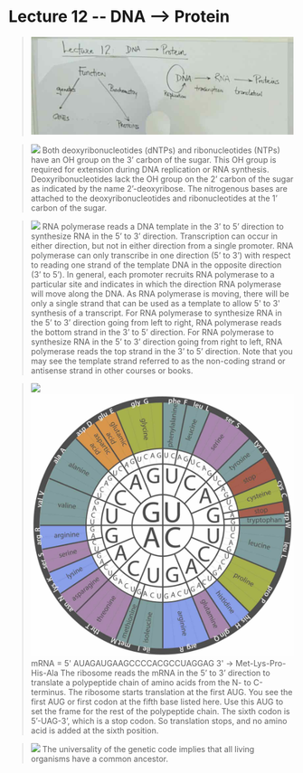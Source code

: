 # Lecture 12 -- DNA --> Protein

> ![](./G12_1.jpg)

> ![](./GG12_2.jpg)
> Both deoxyribonucleotides (dNTPs) and ribonucleotides (NTPs) have an OH group on the 3’ carbon of the sugar. This OH group is required for extension during DNA replication or RNA synthesis. Deoxyribonucleotides lack the OH group on the 2’ carbon of the sugar as indicated by the name 2’-deoxyribose. The nitrogenous bases are attached to the deoxyribonucleotides and ribonucleotides at the 1’ carbon of the sugar.

> ![](./GG12_3.jpg)
> RNA polymerase reads a DNA template in the 3’ to 5’ direction to synthesize RNA in the 5’ to 3’ direction. Transcription can occur in either direction, but not in either direction from a single promoter. RNA polymerase can only transcribe in one direction (5’ to 3’) with respect to reading one strand of the template DNA in the opposite direction (3’ to 5’). In general, each promoter recruits RNA polymerase to a particular site and indicates in which the direction RNA polymerase will move along the DNA. As RNA polymerase is moving, there will be only a single strand that can be used as a template to allow 5' to 3' synthesis of a transcript.
> For RNA polymerase to synthesize RNA in the 5’ to 3’ direction going from left to right, RNA polymerase reads the bottom strand in the 3’ to 5’ direction. For RNA polymerase to synthesize RNA in the 5’ to 3’ direction going from right to left, RNA polymerase reads the top strand in the 3’ to 5’ direction. Note that you may see the template strand referred to as the non-coding strand or antisense strand in other courses or books.

> ![](./GG12_4.jpg)
> ![](./codon_table_radial-new-01.jpg)
> mRNA = 5' AUAGAUGAAGCCCCACGCCUAGGAG 3' -> Met-Lys-Pro-His-Ala
> The ribosome reads the mRNA in the 5’ to 3’ direction to translate a polypeptide chain of amino acids from the N- to C-terminus. The ribosome starts translation at the first AUG. You see the first AUG or first codon at the fifth base listed here. Use this AUG to set the frame for the rest of the polypeptide chain. The sixth codon is 5’-UAG-3’, which is a stop codon. So translation stops, and no amino acid is added at the sixth position.

> ![](./GG12_5.jpg)
> The universality of the genetic code implies that all living organisms have a common ancestor.
